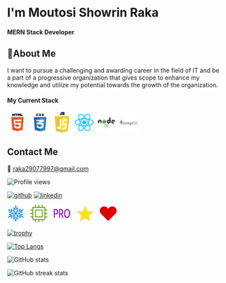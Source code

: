 
# I'm Moutosi Showrin Raka
#### MERN Stack Developer
## 🚀About Me
I want to pursue a challenging and awarding career in the field of IT and be a part of a progressive organization that gives scope to enhance my knowledge and utilize my potential towards the growth of the organization.


#### My Current Stack

<img height="48" src="img/html.png" alt="html"> <img height="48" src="img/css.png" alt="css"> <img height="48" src="img/js.png" alt="js"> <img height="48" src="img/react.png" alt="react"> <img height="48" src="img/node2.png" alt="node"> <img height="48" src="img/mongodb.png" alt="mongodb">


## Contact Me
💌 raka29077997@gmail.com

![Profile views](https://gpvc.arturio.dev/moutosi-raka)  

[<img src='https://cdn.jsdelivr.net/npm/simple-icons@3.0.1/icons/github.svg' alt='github' height='40'>](https://github.com/moutosi-raka)  [<img src='https://cdn.jsdelivr.net/npm/simple-icons@3.0.1/icons/linkedin.svg' alt='linkedin' height='40'>](https://www.linkedin.com/in/moutosi-showrin-raka/)  

<a href='https://archiveprogram.github.com/'><img src='https://raw.githubusercontent.com/acervenky/animated-github-badges/master/assets/acbadge.gif' width='40' height='40'></a> <a href='https://docs.github.com/en/developers'><img src='https://raw.githubusercontent.com/acervenky/animated-github-badges/master/assets/devbadge.gif' width='40' height='40'></a> <a href='https://github.com/pricing'><img src='https://raw.githubusercontent.com/acervenky/animated-github-badges/master/assets/pro.gif' width='40' height='40'></a> <a href='https://stars.github.com/'><img src='https://raw.githubusercontent.com/acervenky/animated-github-badges/master/assets/starbadge.gif' width='40' height='40'></a> <a href='https://docs.github.com/en/github/supporting-the-open-source-community-with-github-sponsors'><img src='https://raw.githubusercontent.com/acervenky/animated-github-badges/master/assets/sponsorbadge.gif' width='40' height='40'></a> 

[![trophy](https://github-profile-trophy.vercel.app/?username=moutosi-raka)](https://github.com/ryo-ma/github-profile-trophy)

[![Top Langs](https://github-readme-stats.vercel.app/api/top-langs/?username=moutosi-raka)](https://github.com/anuraghazra/github-readme-stats)

![GitHub stats](https://github-readme-stats.vercel.app/api?username=moutosi-raka&show_icons=true&count_private=true)  

![GitHub streak stats](https://streak-stats.demolab.com/?user=moutosi-raka)  



